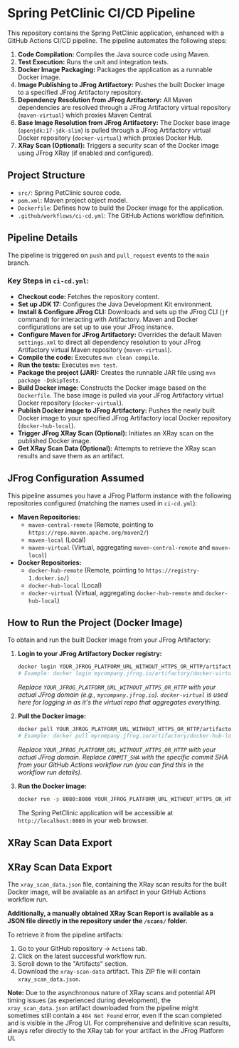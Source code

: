 # Spring PetClinic CI/CD Pipeline

This repository contains the Spring PetClinic application, enhanced with a GitHub Actions CI/CD pipeline. The pipeline automates the following steps:

1.  **Code Compilation:** Compiles the Java source code using Maven.
2.  **Test Execution:** Runs the unit and integration tests.
3.  **Docker Image Packaging:** Packages the application as a runnable Docker image.
4.  **Image Publishing to JFrog Artifactory:** Pushes the built Docker image to a specified JFrog Artifactory repository.
5.  **Dependency Resolution from JFrog Artifactory:** All Maven dependencies are resolved through a JFrog Artifactory virtual repository (`maven-virtual`) which proxies Maven Central.
6.  **Base Image Resolution from JFrog Artifactory:** The Docker base image (`openjdk:17-jdk-slim`) is pulled through a JFrog Artifactory virtual Docker repository (`docker-virtual`) which proxies Docker Hub.
7.  **XRay Scan (Optional):** Triggers a security scan of the Docker image using JFrog XRay (if enabled and configured).

## **Project Structure**

* `src/`: Spring PetClinic source code.
* `pom.xml`: Maven project object model.
* `Dockerfile`: Defines how to build the Docker image for the application.
* `.github/workflows/ci-cd.yml`: The GitHub Actions workflow definition.

## **Pipeline Details**

The pipeline is triggered on `push` and `pull_request` events to the `main` branch.

### **Key Steps in `ci-cd.yml`:**

* **Checkout code:** Fetches the repository content.
* **Set up JDK 17:** Configures the Java Development Kit environment.
* **Install & Configure JFrog CLI:** Downloads and sets up the JFrog CLI (`jf` command) for interacting with Artifactory. Maven and Docker configurations are set up to use your JFrog instance.
* **Configure Maven for JFrog Artifactory:** Overrides the default Maven `settings.xml` to direct all dependency resolution to your JFrog Artifactory virtual Maven repository (`maven-virtual`).
* **Compile the code:** Executes `mvn clean compile`.
* **Run the tests:** Executes `mvn test`.
* **Package the project (JAR):** Creates the runnable JAR file using `mvn package -DskipTests`.
* **Build Docker image:** Constructs the Docker image based on the `Dockerfile`. The base image is pulled via your JFrog Artifactory virtual Docker repository (`docker-virtual`).
* **Publish Docker image to JFrog Artifactory:** Pushes the newly built Docker image to your specified JFrog Artifactory local Docker repository (`docker-hub-local`).
* **Trigger JFrog XRay Scan (Optional):** Initiates an XRay scan on the published Docker image.
* **Get XRay Scan Data (Optional):** Attempts to retrieve the XRay scan results and save them as an artifact.

## **JFrog Configuration Assumed**

This pipeline assumes you have a JFrog Platform instance with the following repositories configured (matching the names used in `ci-cd.yml`):

* **Maven Repositories:**
    * `maven-central-remote` (Remote, pointing to `https://repo.maven.apache.org/maven2/`)
    * `maven-local` (Local)
    * `maven-virtual` (Virtual, aggregating `maven-central-remote` and `maven-local`)
* **Docker Repositories:**
    * `docker-hub-remote` (Remote, pointing to `https://registry-1.docker.io/`)
    * `docker-hub-local` (Local)
    * `docker-virtual` (Virtual, aggregating `docker-hub-remote` and `docker-hub-local`)

## **How to Run the Project (Docker Image)**

To obtain and run the built Docker image from your JFrog Artifactory:

1.  **Login to your JFrog Artifactory Docker registry:**
    ```bash
    docker login YOUR_JFROG_PLATFORM_URL_WITHOUT_HTTPS_OR_HTTP/artifactory/docker-virtual -u YOUR_JFROG_USERNAME -p YOUR_JFROG_ACCESS_TOKEN
    # Example: docker login mycompany.jfrog.io/artifactory/docker-virtual -u your_user -p <your_access_token>
    ```
    *Replace `YOUR_JFROG_PLATFORM_URL_WITHOUT_HTTPS_OR_HTTP` with your actual JFrog domain (e.g., `mycompany.jfrog.io`). `docker-virtual` is used here for logging in as it's the virtual repo that aggregates everything.*

2.  **Pull the Docker image:**
    ```bash
    docker pull YOUR_JFROG_PLATFORM_URL_WITHOUT_HTTPS_OR_HTTP/artifactory/docker-hub-local/spring-petclinic:COMMIT_SHA
    # Example: docker pull mycompany.jfrog.io/artifactory/docker-hub-local/spring-petclinic:a1b2c3d4e5f67890abcdef1234567890
    ```
    *Replace `YOUR_JFROG_PLATFORM_URL_WITHOUT_HTTPS_OR_HTTP` with your actual JFrog domain. Replace `COMMIT_SHA` with the specific commit SHA from your GitHub Actions workflow run (you can find this in the workflow run details).*

3.  **Run the Docker image:**
    ```bash
    docker run -p 8080:8080 YOUR_JFROG_PLATFORM_URL_WITHOUT_HTTPS_OR_HTTP/artifactory/docker-hub-local/spring-petclinic:COMMIT_SHA
    ```

    The Spring PetClinic application will be accessible at `http://localhost:8080` in your web browser.

## **XRay Scan Data Export**

## XRay Scan Data Export

The `xray_scan_data.json` file, containing the XRay scan results for the built Docker image, will be available as an artifact in your GitHub Actions workflow run.

**Additionally, a manually obtained XRay Scan Report is available as a JSON file directly in the repository under the `/scans/` folder.**

To retrieve it from the pipeline artifacts:
1.  Go to your GitHub repository -> `Actions` tab.
2.  Click on the latest successful workflow run.
3.  Scroll down to the "Artifacts" section.
4.  Download the `xray-scan-data` artifact. This ZIP file will contain `xray_scan_data.json`.

**Note:** Due to the asynchronous nature of XRay scans and potential API timing issues (as experienced during development), the `xray_scan_data.json` artifact downloaded from the pipeline might sometimes still contain a `404 Not Found` error, even if the scan completed and is visible in the JFrog UI. For comprehensive and definitive scan results, always refer directly to the XRay tab for your artifact in the JFrog Platform UI.
